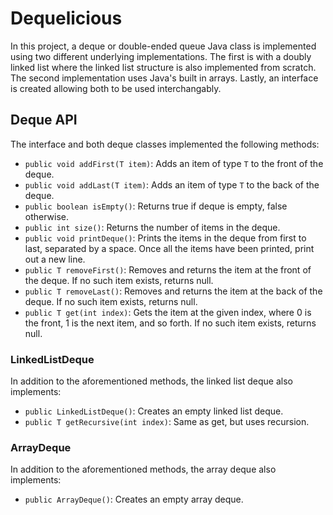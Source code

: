 # Dequelicious
In this project, a deque or double-ended queue Java class is implemented using two different underlying implementations. The first is with a doubly linked list where the linked list structure is also implemented from scratch. The second implementation uses Java's built in arrays. Lastly, an interface is created allowing both to be used interchangably. 

## Deque API
The interface and both deque classes implemented the following methods:
<ul> <li><code class="language-plaintext highlighter-rouge">public void addFirst(T item)</code>: Adds an item of type <code class="language-plaintext highlighter-rouge">T</code> to the front of the deque.</li> <li><code class="language-plaintext highlighter-rouge">public void addLast(T item)</code>: Adds an item of type <code class="language-plaintext highlighter-rouge">T</code> to the back of the deque.</li> <li><code class="language-plaintext highlighter-rouge">public boolean isEmpty()</code>: Returns true if deque is empty, false otherwise. </li> <li><code class="language-plaintext highlighter-rouge">public int size()</code>: Returns the number of items in the deque.</li> <li><code class="language-plaintext highlighter-rouge">public void printDeque()</code>: Prints the items in the deque from first to last, separated by a space. Once all the items have been printed, print out a new line.</li> <li><code class="language-plaintext highlighter-rouge">public T removeFirst()</code>: Removes and returns the item at the front of the deque. If no such item exists, returns null.</li> <li><code class="language-plaintext highlighter-rouge">public T removeLast()</code>: Removes and returns the item at the back of the deque. If no such item exists, returns null.</li> <li><code class="language-plaintext highlighter-rouge">public T get(int index)</code>: Gets the item at the given index, where 0 is the front, 1 is the next item, and so forth. If no such item exists, returns null. </li> </ul>

### LinkedListDeque
In addition to the aforementioned methods, the linked list deque also implements:
<ul> <li><code class="language-plaintext highlighter-rouge">public LinkedListDeque()</code>: Creates an empty linked list deque.</li> <li><code class="language-plaintext highlighter-rouge">public T getRecursive(int index)</code>: Same as get, but uses recursion.</li> </ul>

### ArrayDeque
In addition to the aforementioned methods, the array deque also implements:
<ul> <li><code class="language-plaintext highlighter-rouge">public ArrayDeque()</code>: Creates an empty array deque.</li> </ul>
